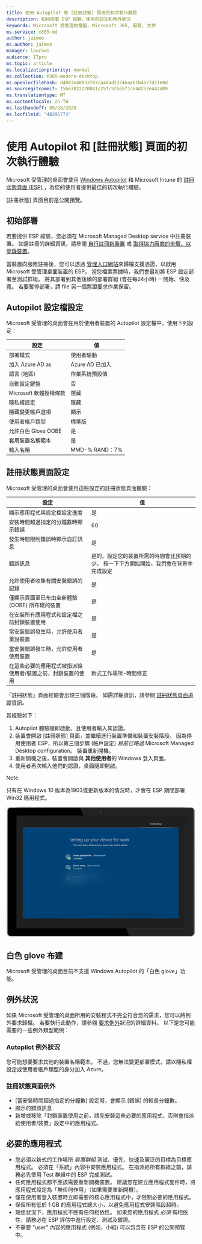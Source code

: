 ```yaml
---
title: 使用 Autopilot 和 [註冊狀態] 頁面的初次執行體驗
description: 如何部署 ESP 經驗、使用的設定和例外狀況
keywords: Microsoft 受管理的電腦, Microsoft 365, 服務, 文件
ms.service: m365-md
author: jaimeo
ms.author: jaimeo
manager: laurawi
audience: ITpro
ms.topic: article
ms.localizationpriority: normal
ms.collection: M365-modern-desktop
ms.openlocfilehash: d4083e48033787ca46ad2374ea461b4a77d21e0d
ms.sourcegitcommit: 15be7822220041c25fc52565f1c64d252e442d89
ms.translationtype: MT
ms.contentlocale: zh-TW
ms.lasthandoff: 09/28/2020
ms.locfileid: "48295773"
---
```

# <a name="first-run-experience-with-autopilot-and-the-enrollment-status-page"></a>使用 Autopilot 和 [註冊狀態] 頁面的初次執行體驗

Microsoft 受管理的桌面會使用 [Windows Autopilot](https://docs.microsoft.com/windows/deployment/windows-autopilot/windows-autopilot) 和 Microsoft Intune 的 [註冊狀態頁面 (ESP) ](https://docs.microsoft.com/windows/deployment/windows-autopilot/enrollment-status) ，為您的使用者提供最佳的初次執行體驗。

[註冊狀態] 頁面目前是公開預覽。

## <a name="initial-deployment"></a>初始部署

若要提供 ESP 經驗，您必須在 Microsoft Managed Desktop service 中註冊裝置。 如需註冊的詳細資訊，請參閱 [自行註冊新裝置](../get-started/register-devices-self.md) 或 [取得協力廠商的步驟，以登錄裝置](../get-started/register-devices-partner.md)。

當裝置向服務註冊後，您可以透過 [管理入口網站](https://portal.azure.com/)來歸檔支援憑證，以啟用 Microsoft 受管理桌面裝置的 ESP。 當您檔案票據時，我們會最初將 ESP 設定部署至測試群組。 將其部署到其他後續的部署群組 (會在每24小時) 一開始、快及寬。 若要暫停部署，請 file 另一個票證要求作業保留。

## <a name="autopilot-profile-settings"></a>Autopilot 設定檔設定

Microsoft 受管理的桌面會在用於使用者裝置的 Autopilot 設定檔中，使用下列設定：


|設定  |值  |
|---------|---------|
|部署模式 |  使用者驅動       |
|加入 Azure AD as     |  Azure AD 已加入       |
|語言 (地區)      | 作業系統預設值        |
|自動設定鍵盤     | 否        |
|Microsoft 軟體授權條款     |  隱藏       |
|隱私權設定     | 隱藏        |
|隱藏變更帳戶選項     | 顯示        |
|使用者帳戶類型     |  標準版       |
|允許白色 Glove OOBE     |  是       |
|套用裝置名稱範本     | 是        |
|輸入名稱     | MMD-% RAND：7%        |



## <a name="enrollment-status-page-settings"></a>註冊狀態頁面設定

Microsoft 受管理的桌面會使用這些設定的註冊狀態頁面體驗：


|設定  |值  |
|---------|---------|
|顯示應用程式與設定檔設定進度     | 是        |
|安裝時間超過指定的分鐘數時顯示錯誤     |  60       |
|發生時間限制錯誤時顯示自訂訊息     |  是       |
|錯誤訊息     | 是的，設定您的裝置所需的時間會比預期的少。 按一下下方開始開始，我們會在背景中完成設定        |
|允許使用者收集有關安裝錯誤的記錄     |  是       |
|僅顯示頁面至已布由全新體驗 (OOBE) 所布建的裝置     | 是        |
|在安裝所有應用程式和設定檔之前封鎖裝置使用     |  是       |
|當安裝錯誤發生時，允許使用者重設裝置     |  是       |
|當安裝錯誤發生時，允許使用者使用裝置     |  是       |
|在這些必要的應用程式被指派給使用者/裝置之前，封鎖裝置的使用     |  新式工作場所-時間修正       |



「註冊狀態」頁面經驗會出現三個階段。 如需詳細資訊，請參閱 [註冊狀態頁面追蹤資訊](https://docs.microsoft.com/mem/intune/enrollment/windows-enrollment-status#enrollment-status-page-tracking-information)。

其經驗如下：

1. Autopilot 體驗隨即啟動，且使用者輸入其認證。
2. 裝置會開啟 [註冊狀態] 頁面，並繼續進行裝置準備和裝置安裝階段。 因為停用使用者 ESP，所以第三個步驟 (帳戶設定) *目前已略過* Microsoft Managed Desktop configuration。 裝置重新開機。
3. 重新開機之後，裝置會開啟與 **其他使用者**的 Windows 登入頁面。
4. 使用者再次輸入他們的認證，桌面隨即開啟。

> [!NOTE]
> 只有在 Windows 10 版本為1903或更新版本的情況時，才會在 ESP 期間部署 Win32 應用程式。

![Autopilot 安裝程式的起始頁面，顯示「裝置準備」和「裝置設定」階段。](../../media/mmd-autopilot-screenshot.png)

## <a name="white-glove-provisioning"></a>白色 glove 布建

Microsoft 受管理的桌面目前不支援 Windows Autopilot 的「白色 glove」功能。

## <a name="exceptions"></a>例外狀況

如果 Microsoft 受管理的桌面所用的安裝程式不完全符合您的需求，您可以將例外要求歸檔。 若要執行此動作，請參閱 [要求例外](../service-description/customizing.md#request-an-exception)狀況的詳細資料。 以下是您可能需要的一些例外類型範例：

### <a name="autopilot-exception"></a>Autopilot 例外狀況

您可能想要要求其他的裝置名稱範本。 不過，您無法變更部署模式，請以隱私權設定或使用者帳戶類型的身分加入 Azure。

### <a name="enrollment-status-page-exception"></a>註冊狀態頁面例外

- [當安裝時間超過指定的分鐘數] 設定時，會顯示 [錯誤] 的較長分鐘數。
- 顯示的錯誤訊息
- 新增或移除「封鎖裝置使用之前，請先安裝這些必要的應用程式，否則會指派給使用者/裝置」設定中的應用程式。

## <a name="required-applications"></a>必要的應用程式

- 您必須以新式的工作場所 *裝置群組* 測試、優先、快速及廣泛的目標為目標應用程式。 必須在「系統」內容中安裝應用程式。 在指派給所有群組之前，請務必先使用 Test 群組中的 ESP 完成測試。
- 任何應用程式都不應該需要重新開機裝置。 建議您在建立應用程式套件時，將應用程式設定為「無任何作用」（如果需要重新開機）。
- 僅在使用者登入裝置時立即需要的核心應用程式中，才限制必要的應用程式。
- 保留所有低於 1 GB 的應用程式總大小，以避免應用程式安裝階段超時。
- 理想狀況下，應用程式不應有任何相依性。 如果您的應用程式 *必須* 有相依性，請務必在 ESP 評估中進行設定、測試及驗證。
- 不需要 "user" 內容的應用程式 (例如，小組) 可以包含在 ESP 的公開預覽中。